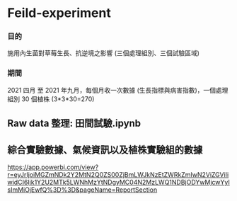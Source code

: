 # Feild-experiment
### 目的
施用內生菌對草莓生長、抗逆境之影響 (三個處理組別、三個試驗區域)
### 期間
2021 四月 至 2021 年九月，每個月收一次數據 (生長指標與病害指數)，一個處理組別 30 個植株 (3\*3\*30=270)


## Raw data 整理: 田間試驗.ipynb

## 綜合實驗數據、氣候資訊以及植株實驗組的數據
https://app.powerbi.com/view?r=eyJrIjoiMGZmNDk2Y2MtN2Q0ZS00ZjBmLWJkNzEtZWRkZmIwN2ViZGViIiwidCI6Ijk1Y2U2MTk5LWNhMzYtNDgyMC04N2MzLWQ1NDBjODYwMjcwYyIsImMiOjEwfQ%3D%3D&pageName=ReportSection
